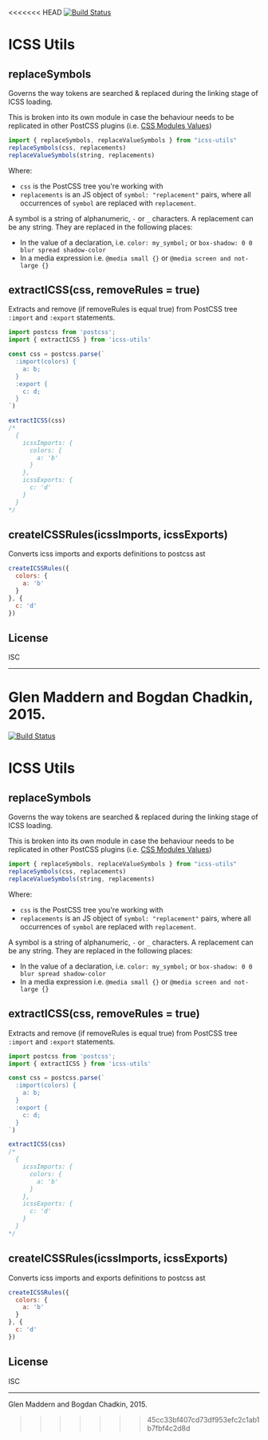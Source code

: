 <<<<<<< HEAD
[![Build Status](https://travis-ci.org/css-modules/icss-utils.svg)](https://travis-ci.org/css-modules/icss-utils)

# ICSS Utils 

## replaceSymbols

Governs the way tokens are searched & replaced during the linking stage of ICSS loading.

This is broken into its own module in case the behaviour needs to be replicated in other PostCSS plugins
(i.e. [CSS Modules Values](https://github.com/css-modules/postcss-modules-values))

```js
import { replaceSymbols, replaceValueSymbols } from "icss-utils"
replaceSymbols(css, replacements)
replaceValueSymbols(string, replacements)
```

Where:

- `css` is the PostCSS tree you're working with
- `replacements` is an JS object of `symbol: "replacement"` pairs, where all occurrences of `symbol` are replaced with `replacement`.

A symbol is a string of alphanumeric, `-` or `_` characters. A replacement can be any string. They are replaced in the following places:

- In the value of a declaration, i.e. `color: my_symbol;` or `box-shadow: 0 0 blur spread shadow-color`
- In a media expression i.e. `@media small {}` or `@media screen and not-large {}`

## extractICSS(css, removeRules = true)

Extracts and remove (if removeRules is equal true) from PostCSS tree `:import` and `:export` statements.

```js
import postcss from 'postcss';
import { extractICSS } from 'icss-utils'

const css = postcss.parse(`
  :import(colors) {
    a: b;
  }
  :export {
    c: d;
  }
`)

extractICSS(css)
/*
  {
    icssImports: {
      colors: {
        a: 'b'
      }
    },
    icssExports: {
      c: 'd'
    }
  }
*/
```

## createICSSRules(icssImports, icssExports)

Converts icss imports and exports definitions to postcss ast

```js
createICSSRules({
  colors: {
    a: 'b'
  }
}, {
  c: 'd'
})
```

## License

ISC

---
Glen Maddern and Bogdan Chadkin, 2015.
=======
[![Build Status](https://travis-ci.org/css-modules/icss-utils.svg)](https://travis-ci.org/css-modules/icss-utils)

# ICSS Utils 

## replaceSymbols

Governs the way tokens are searched & replaced during the linking stage of ICSS loading.

This is broken into its own module in case the behaviour needs to be replicated in other PostCSS plugins
(i.e. [CSS Modules Values](https://github.com/css-modules/postcss-modules-values))

```js
import { replaceSymbols, replaceValueSymbols } from "icss-utils"
replaceSymbols(css, replacements)
replaceValueSymbols(string, replacements)
```

Where:

- `css` is the PostCSS tree you're working with
- `replacements` is an JS object of `symbol: "replacement"` pairs, where all occurrences of `symbol` are replaced with `replacement`.

A symbol is a string of alphanumeric, `-` or `_` characters. A replacement can be any string. They are replaced in the following places:

- In the value of a declaration, i.e. `color: my_symbol;` or `box-shadow: 0 0 blur spread shadow-color`
- In a media expression i.e. `@media small {}` or `@media screen and not-large {}`

## extractICSS(css, removeRules = true)

Extracts and remove (if removeRules is equal true) from PostCSS tree `:import` and `:export` statements.

```js
import postcss from 'postcss';
import { extractICSS } from 'icss-utils'

const css = postcss.parse(`
  :import(colors) {
    a: b;
  }
  :export {
    c: d;
  }
`)

extractICSS(css)
/*
  {
    icssImports: {
      colors: {
        a: 'b'
      }
    },
    icssExports: {
      c: 'd'
    }
  }
*/
```

## createICSSRules(icssImports, icssExports)

Converts icss imports and exports definitions to postcss ast

```js
createICSSRules({
  colors: {
    a: 'b'
  }
}, {
  c: 'd'
})
```

## License

ISC

---
Glen Maddern and Bogdan Chadkin, 2015.
>>>>>>> 45cc33bf407cd73df953efc2c1ab1b7fbf4c2d8d
